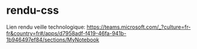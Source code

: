 # rendu-css
Lien rendu veille technologique: https://teams.microsoft.com/_?culture=fr-fr&country=fr#/apps/d7958adf-f419-46fa-941b-1b946497ef84/sections/MyNotebook
